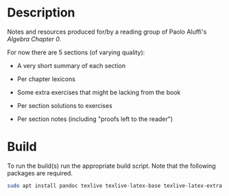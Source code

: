 # Description

Notes and resources produced for/by a reading group of Paolo Aluffi's *Algebra Chapter 0*.

For now there are 5 sections (of varying quality):

  - A very short summary of each section

  - Per chapter lexicons

  - Some extra exercises that might be lacking from the book

  - Per section solutions to exercises

  - Per section notes (including "proofs left to the reader")


# Build

To run the build(s) run the appropriate build script. Note that the following packages are required.

```sh
sudo apt install pandoc texlive texlive-latex-base texlive-latex-extra
```